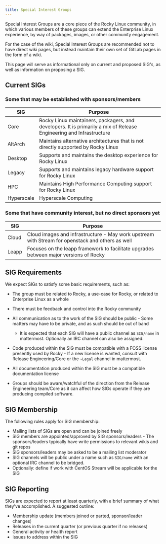 ```yaml
---
title: Special Interest Groups
---
```


Special Interest Groups are a core piece of the Rocky Linux community, in which
various members of these groups can extend the Enterprise Linux experience, by
way of packages, images, or other community engagement.

For the case of the wiki, Special Interest Groups are recommended not to have
direct wiki pages, but instead maintain their own set of GitLab pages in the form
of a wiki.

This page will serve as informational only on current and proposed SIG's, as
well as information on proposing a SIG.

## Current SIGs

### Some that may be established with sponsors/members

| SIG | Purpose |
|-----|---------|
| Core | Rocky Linux maintainers, packagers, and developers. It is primarily a mix of Release Engineering and Infrastructure |
| AltArch | Maintains alternative architectures that is not directly supported by Rocky Linux |
| Desktop | Supports and maintains the desktop experience for Rocky Linux |
| Legacy | Supports and maintains legacy hardware support for Rocky Linux |
| HPC    | Maintains High Performance Computing support for Rocky Linux |
| Hyperscale | Hyperscale Computing |

### Some that have community interest, but no direct sponsors yet

| SIG | Purpose |
|-----|---------|
| Cloud | Cloud images and infrastructure - May work upstream with Stream for openstack and others as well |
| Leapp | Focuses on the leapp framework to facilitate upgrades between major versions of Rocky |

## SIG Requirements

We expect SIGs to satisfy some basic requirements, such as:

* The group must be related to Rocky, a use-case for Rocky, or related to Enterprise Linux as a whole
* There must be feedback and control into the Rocky community
* All communication as to the work of the SIG should be public - Some matters may have to be private, and as such should be out of band
  
  * It is expected that each SIG will have a public channel as `SIG/name` in mattermost. Optionally an IRC channel can also be assigned.

* Code produced within the SIG must be compatible with a FOSS license presently used by Rocky - If a new license is wanted, consult with Release Engineering/Core or the `~Legal` channel in mattermost.
* All documentation produced within the SIG must be a compatible documentation license
* Groups should be aware/watchful of the direction from the Release Engineering team/Core as it can affect how SIGs operate if they are producing compiled software.

## SIG Membership

The following rules apply for SIG membership:

* Mailing lists of SIGs are open and can be joined freely
* SIG members are appointed/approved by SIG sponsors/leaders - The sponsors/leaders typically have write permissions to relevant wikis and git repos
* SIG sponsors/leaders may be asked to be a mailing list moderator
* SIG channels will be public under a name such as `SIG/name` with an optional IRC channel to be bridged.
* Optionally: define if work with CentOS Stream will be applicable for the SIG

## SIG Reporting

SIGs are expected to report at least quarterly, with a brief summary of what they've accomplished. A suggested outline:

* Membership update (members joined or parted, sponsor/leader changes)
* Releases in the current quarter (or previous quarter if no releases)
* General activity or health report
* Issues to address within the SIG
